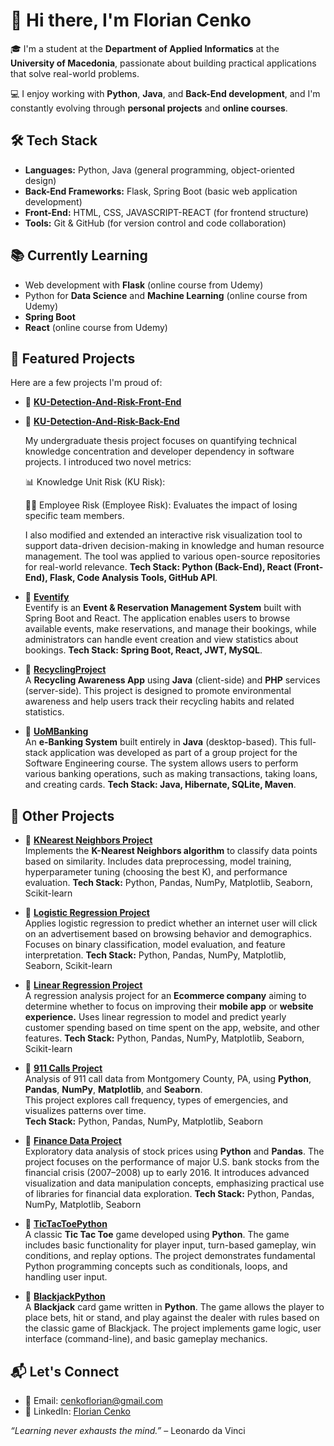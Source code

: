 # 👋 Hi there, I'm Florian Cenko

🎓 I'm a student at the **Department of Applied Informatics** at the **University of Macedonia**, passionate about building practical applications that solve real-world problems.  

💻 I enjoy working with **Python**, **Java**, and **Back-End development**, and I'm constantly evolving through **personal projects** and **online courses**.


## 🛠️ Tech Stack

- **Languages:** Python, Java (general programming, object-oriented design)
- **Back-End Frameworks:** Flask, Spring Boot (basic web application development)
- **Front-End:** HTML, CSS, JAVASCRIPT-REACT (for frontend structure)
- **Tools:** Git & GitHub  (for version control and code collaboration)


## 📚 Currently Learning

- Web development with **Flask** (online course from Udemy)
- Python for **Data Science** and **Machine Learning** (online course from Udemy)
- **Spring Boot**
- **React** (online course from Udemy)
  
## 🚀 Featured Projects

Here are a few projects I'm proud of:

- 🔗 [**KU-Detection-And-Risk-Front-End**](https://github.com/Florian-Cenko/KU-Detection-And-Risk-Front-End)
- 🔗 [**KU-Detection-And-Risk-Back-End**](https://github.com/Florian-Cenko/KU-Detection-And-Risk-Back-End)

  My undergraduate thesis project focuses on quantifying technical knowledge concentration and developer dependency in software projects. I introduced two novel metrics:

  📊 Knowledge Unit Risk (KU Risk): 

  🧑‍💻 Employee Risk (Employee Risk): Evaluates the impact of losing specific team members.

  I also modified and extended an interactive risk visualization tool to support data-driven decision-making in knowledge and human resource management. The tool was applied to various open-source repositories for real-world relevance.
**Tech Stack: Python (Back-End), React (Front-End), Flask, Code Analysis Tools, GitHub API**.


- 🔗 [**Eventify**](https://github.com/Florian-Cenko/Eventify)  
  Eventify is an **Event & Reservation Management System** built with Spring Boot and React. The application enables users to browse available events, make reservations, and manage their bookings, while administrators can handle event creation and view statistics about bookings. **Tech Stack: Spring Boot, React, JWT, MySQL**.

- 🔗 [**RecyclingProject**](https://github.com/Florian-Cenko/RecyclingProject)  
  A **Recycling Awareness App** using **Java** (client-side) and **PHP** services (server-side). This project is designed to promote environmental awareness and help users track their recycling habits and related statistics.

- 🔗 [**UoMBanking**](https://github.com/Florian-Cenko/UomBanking)  
  An **e-Banking System** built entirely in **Java** (desktop-based). This full-stack application was developed as part of a group project for the Software Engineering course. The system allows users to perform various banking operations, such as making transactions, taking loans, and creating cards. **Tech Stack: Java, Hibernate, SQLite, Maven**.

## 🚀 Other Projects

- 🔗 [**KNearest Neighbors Project**](https://github.com/Florian-Cenko/KNearest-Neighbors-Project)  
Implements the **K-Nearest Neighbors algorithm** to classify data points based on similarity.
Includes data preprocessing, model training, hyperparameter tuning (choosing the best K), and performance evaluation.
**Tech Stack:** Python, Pandas, NumPy, Matplotlib, Seaborn, Scikit-learn

- 🔗 [**Logistic Regression Project**](https://github.com/Florian-Cenko/Logistic-Regression-Project)  
Applies logistic regression to predict whether an internet user will click on an advertisement based on browsing behavior and demographics.
Focuses on binary classification, model evaluation, and feature interpretation.
**Tech Stack:** Python, Pandas, NumPy, Matplotlib, Seaborn, Scikit-learn

- 🔗 [**Linear Regression Project**](https://github.com/Florian-Cenko/Linear-Regression-Project)  
A regression analysis project for an **Ecommerce company** aiming to determine whether to focus on improving their **mobile app** or **website experience.**
Uses linear regression to model and predict yearly customer spending based on time spent on the app, website, and other features.
**Tech Stack:** Python, Pandas, NumPy, Matplotlib, Seaborn, Scikit-learn

- 🔗 [**911 Calls Project**](https://github.com/Florian-Cenko/911-Calls-Project)  
Analysis of 911 call data from Montgomery County, PA, using **Python**, **Pandas**, **NumPy**, **Matplotlib**, and **Seaborn**.  
This project explores call frequency, types of emergencies, and visualizes patterns over time.  
**Tech Stack:** Python, Pandas, NumPy, Matplotlib, Seaborn

- 🔗 [**Finance Data Project**](https://github.com/Florian-Cenko/Finance-Data-Project)  
Exploratory data analysis of stock prices using **Python** and **Pandas**. The project focuses on the performance of major U.S. bank stocks from the financial crisis (2007–2008)
up to early 2016.
It introduces advanced visualization and data manipulation concepts, emphasizing practical use of libraries for financial data exploration.
**Tech Stack:** Python, Pandas, NumPy, Matplotlib, Seaborn

- 🔗 [**TicTacToePython**](https://github.com/Florian-Cenko/TicTacToePython)  
A classic **Tic Tac Toe** game developed using **Python**. The game includes basic functionality for player input, turn-based gameplay, win conditions, and replay options. The project demonstrates fundamental Python programming concepts such as conditionals, loops, and handling user input.

- 🔗 [**BlackjackPython**](https://github.com/Florian-Cenko/BlackjackPython)  
  A **Blackjack** card game written in **Python**. The game allows the player to place bets, hit or stand, and play against the dealer with rules based on the classic game of Blackjack. The project implements game logic, user interface (command-line), and basic gameplay mechanics.



## 📬 Let's Connect

- 📧 Email: [cenkoflorian@gmail.com](mailto:cenkoflorian@gmail.com)  
- 💼 LinkedIn: [Florian Cenko](https://www.linkedin.com/in/florian-cenko-6a7a19252/)


 
 
 *“Learning never exhausts the mind.”* – Leonardo da Vinci

